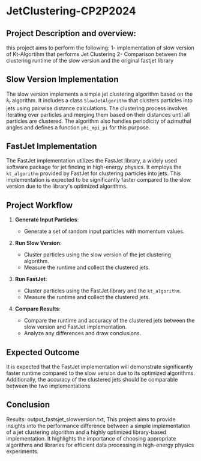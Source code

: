 # JetClustering-CP2P2024

## Project Description and overview:
this project aims to perform the following:
1- implementation of slow version of Kt-Algortihm that performs Jet Clustering
2- Comparison between the clustering runtime of the slow version and the original fastjet library

## Slow Version Implementation

The slow version implements a simple jet clustering algorithm based on the $k_t$ algorithm. It includes a class `SlowJetAlgorithm` that clusters particles into jets using pairwise distance calculations. The clustering process involves iterating over particles and merging them based on their distances until all particles are clustered. The algorithm also handles periodicity of azimuthal angles and defines a function `phi_mpi_pi` for this purpose.

## FastJet Implementation

The FastJet implementation utilizes the FastJet library, a widely used software package for jet finding in high-energy physics. It employs the `kt_algorithm` provided by FastJet for clustering particles into jets. This implementation is expected to be significantly faster compared to the slow version due to the library's optimized algorithms.

## Project Workflow

1. **Generate Input Particles**:
   - Generate a set of random input particles with momentum values.

2. **Run Slow Version**:
   - Cluster particles using the slow version of the jet clustering algorithm.
   - Measure the runtime and collect the clustered jets.

3. **Run FastJet**:
   - Cluster particles using the FastJet library and the `kt_algorithm`.
   - Measure the runtime and collect the clustered jets.

4. **Compare Results**:
   - Compare the runtime and accuracy of the clustered jets between the slow version and FastJet implementation.
   - Analyze any differences and draw conclusions.

## Expected Outcome

It is expected that the FastJet implementation will demonstrate significantly faster runtime compared to the slow version due to its optimized algorithms. Additionally, the accuracy of the clustered jets should be comparable between the two implementations.

## Conclusion

Results: output_fastsjet_slowversion.txt, 
This project aims to provide insights into the performance difference between a simple implementation of a jet clustering algorithm and a highly optimized library-based implementation. It highlights the importance of choosing appropriate algorithms and libraries for efficient data processing in high-energy physics experiments.
